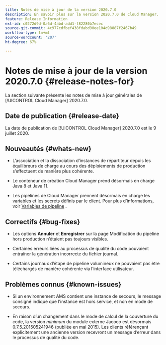 ```yaml
---
title: Notes de mise à jour de la version 2020.7.0
description: En savoir plus sur la version 2020.7.0 de Cloud Manager.
feature: Release Information
exl-id: c0272d9d-0a6d-4abd-add1-f82280b7ecec
source-git-commit: 4c977cdfbef438fdabd90ee104d98887f2467b49
workflow-type: tm+mt
source-wordcount: '207'
ht-degree: 67%

---
```


# Notes de mise à jour de la version 2020.7.0 {#release-notes-for}

La section suivante présente les notes de mise à jour générales de [!UICONTROL Cloud Manager] 2020.7.0.

## Date de publication {#release-date}

La date de publication de [!UICONTROL Cloud Manager] 2020.7.0 est le 9 juillet 2020.

## Nouveautés {#whats-new}

* L’association et la dissociation d’instances de répartiteur depuis les équilibreurs de charge au cours des déploiements de production s’effectuent de manière plus cohérente.

* Le conteneur de création Cloud Manager prend désormais en charge Java 8 et Java 11.

* Les pipelines de Cloud Manager prennent désormais en charge les variables et les secrets définis par le client. Pour plus d’informations, voir [Variables de pipeline](/help/getting-started/build-environment.md#pipeline-variables) .

## Correctifs {#bug-fixes}

* Les options **Annuler** et **Enregistrer** sur la page Modification du pipeline hors production n’étaient pas toujours visibles.

* Certaines erreurs liées au processus de qualité du code pouvaient entraîner la génération incorrecte du fichier journal.

* Certains journaux d’étape de pipeline volumineux ne pouvaient pas être téléchargés de manière cohérente via l’interface utilisateur.

## Problèmes connus {#known-issues}

* Si un environnement AMS contient une instance de secours, le message consigné indique que l’instance est hors service, et non en mode de secours.

* En raison d’un changement dans le mode de calcul de la couverture du code, la version _minimum_ du module externe Jacoco est désormais 0.7.5.201505241946 (publiée en mai 2015). Les clients référençant explicitement une ancienne version recevront un message d’erreur dans le processus de qualité du code.
